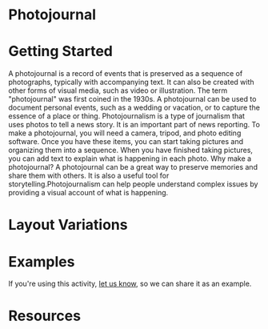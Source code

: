 # Photojournal

# Getting Started

A photojournal is a record of events that is preserved as a sequence of photographs, typically with accompanying text. It can also be created with other forms of visual media, such as video or illustration. The term "photojournal" was first coined in the 1930s. A photojournal can be used to document personal events, such as a wedding or vacation, or to capture the essence of a place or thing. Photojournalism is a type of journalism that uses photos to tell a news story. It is an important part of news reporting. To make a photojournal, you will need a camera, tripod, and photo editing software. Once you have these items, you can start taking pictures and organizing them into a sequence. When you have finished taking pictures, you can add text to explain what is happening in each photo. Why make a photojournal? A photojournal can be a great way to preserve memories and share them with others. It is also a useful tool for storytelling.Photojournalism can help people understand complex issues by providing a visual account of what is happening.

# Layout Variations
# Examples
If you're using this activity, [let us know](https://github.com/Standards-and-Practices/structured-rapid-development/issues/new?assignees=&labels=documentation&template=example-submission.md&title=Example+of+%5Byour+pattern+here%5D), so we can share it as an example.
# Resources